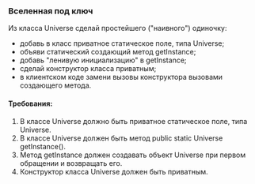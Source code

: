 
### Вселенная под ключ

Из класса Universe сделай простейшего (&quot;наивного&quot;) одиночку:
- добавь в класс приватное статическое поле, типа Universe;
- объяви статический создающий метод getInstance;
- добавь &quot;ленивую инициализацию&quot; в getInstance;
- сделай конструктор класса приватным;
- в клиентском коде замени вызовы конструктора вызовами создающего метода.


#### Требования:
1.	В классе Universe должно быть приватное статическое поле, типа Universe.
2.	В классе Universe должен быть метод public static Universe getInstance().
3.	Метод getInstance должен создавать объект Universe при первом обращении и возвращать его.
4.	Конструктор класса Universe должен быть приватным.

